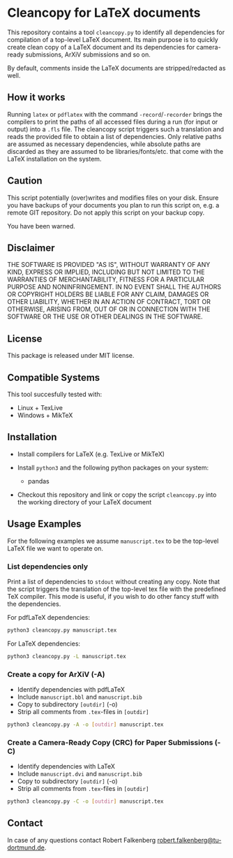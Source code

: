 Cleancopy for LaTeX documents
===============================

This repository contains a tool ``cleancopy.py`` to identify all dependencies for compilation of a top-level LaTeX document.
Its main purpose is to quickly create clean copy of a LaTeX document and its dependencies for camera-ready submissions, ArXiV submissions and so on.

By default, comments inside the LaTeX documents are stripped/redacted as well.

## How it works
Running ``latex`` or ``pdflatex`` with the command ``-record``/``-recorder`` brings the compilers to print the paths of all accessed files during a run (for input or output) into a ``.fls`` file.
The cleancopy script triggers such a translation and reads the provided file to obtain a list of dependencies.
Only relative paths are assumed as necessary dependencies, while absolute paths are discarded as they are assumed to be libraries/fonts/etc. that come with the LaTeX installation on the system.

## Caution
This script potentially (over)writes and modifies files on your disk. Ensure you have backups of your documents you plan to run this script on, e.g. a remote GIT repository. Do not apply this script on your backup copy.

You have been warned.

## Disclaimer
THE SOFTWARE IS PROVIDED "AS IS", WITHOUT WARRANTY OF ANY KIND, EXPRESS OR IMPLIED, INCLUDING BUT NOT LIMITED TO THE WARRANTIES OF MERCHANTABILITY, FITNESS FOR A PARTICULAR PURPOSE AND NONINFRINGEMENT. IN NO EVENT SHALL THE AUTHORS OR COPYRIGHT HOLDERS BE LIABLE FOR ANY CLAIM, DAMAGES OR OTHER LIABILITY, WHETHER IN AN ACTION OF CONTRACT, TORT OR OTHERWISE, ARISING FROM, OUT OF OR IN CONNECTION WITH THE SOFTWARE OR THE USE OR OTHER DEALINGS IN THE SOFTWARE.

## License
This package is released under MIT license.

## Compatible Systems
This tool succesfully tested with:

- Linux + TexLive
- Windows + MikTeX

## Installation

- Install compilers for LaTeX (e.g. TexLive or MikTeX)
- Install ``python3`` and the following python packages on your system:
    - pandas

- Checkout this repository and link or copy the script ``cleancopy.py`` into the working directory of your LaTeX document

## Usage Examples
For the following examples we assume ``manuscript.tex`` to be the top-level LaTeX file we want to operate on.

### List dependencies only
Print a list of dependencies to ``stdout`` without creating any copy. Note that the script triggers the translation of the top-level tex file with the predefined TeX compiler.
This mode is useful, if you wish to do other fancy stuff with the dependencies.

For pdfLaTeX dependencies:
```sh
python3 cleancopy.py manuscript.tex
```

For LaTeX dependencies:
```sh
python3 cleancopy.py -L manuscript.tex
```

### Create a copy for ArXiV (-A)

- Identify dependencies with pdfLaTeX
- Include ``manuscript.bbl`` and ``manuscript.bib``
- Copy to subdirectory ``[outdir]`` (-o)
- Strip all comments from ``.tex``-files in ``[outdir]``

```sh
python3 cleancopy.py -A -o [outdir] manuscript.tex
```

### Create a Camera-Ready Copy (CRC) for Paper Submissions (-C)

- Identify dependencies with LaTeX
- Include ``manuscript.dvi`` and ``manuscript.bib``
- Copy to subdirectory ``[outdir]`` (-o)
- Strip all comments from ``.tex``-files in ``[outdir]``

```sh
python3 cleancopy.py -C -o [outdir] manuscript.tex
```

## Contact
In case of any questions contact Robert Falkenberg <robert.falkenberg@tu-dortmund.de>.